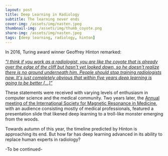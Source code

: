 ```yaml
---
layout: post
title: Deep Learning in Radiology
subtitle: The learning never ends
cover-img: /assets/img/nasten.jpeg
thumbnail-img: /assets/img/thumb_coyote.png
share-img: /assets/img/nasten.jpeg
tags: [deep learning, radiology, hinton]
---
```


In 2016, Turing award winner Geoffrey Hinton remarked:

[*"I think if you work as a radiologist, you are like the coyote that is already over the edge of the cliff but hasn't yet looked down, so he doesn't realize there is no ground underneath him. People should stop training radiologists now. It's just completely obvious that within five years deep learning is going to be better [...]”*](https://www.youtube.com/watch?v=2HMPRXstSvQ)

These statements were received with varying levels of enthusiasm in computer science and the medical community. Two years later, the [Annual meeting of the International Society for Magnetic Resonance in Medicine](https://www.ismrm.org/18m/), with an audience consisting mostly of medical professionals, featured a presentation slide that likened deep learning to a troll-like monster emerging from the woods.

Towards autumn of this year, the timeline predicted by Hinton is approaching its end. But how far has deep learning advanced in its ability to replace human experts in radiology?

-To be continued-
